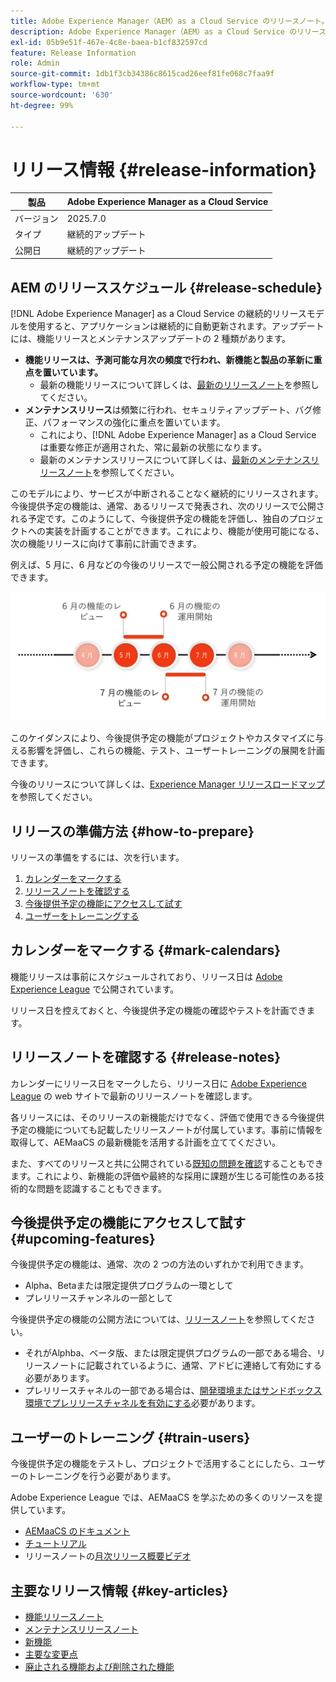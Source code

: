 ```yaml
---
title: Adobe Experience Manager（AEM）as a Cloud Service のリリースノート。
description: Adobe Experience Manager（AEM）as a Cloud Service のリリースノート。
exl-id: 05b9e51f-467e-4c8e-baea-b1cf832597cd
feature: Release Information
role: Admin
source-git-commit: 1db1f3cb34386c8615cad26eef81fe068c7faa9f
workflow-type: tm+mt
source-wordcount: '630'
ht-degree: 99%

---
```



# リリース情報 {#release-information}

| 製品 | Adobe Experience Manager as a Cloud Service |
|---|---|
| バージョン | 2025.7.0 |
| タイプ | 継続的アップデート |
| 公開日 | 継続的アップデート |

## AEM のリリーススケジュール {#release-schedule}

[!DNL Adobe Experience Manager] as a Cloud Service の継続的リリースモデルを使用すると、アプリケーションは継続的に自動更新されます。アップデートには、機能リリースとメンテナンスアップデートの 2 種類があります。

* **機能リリースは、予測可能な月次の頻度で行われ、新機能と製品の革新に重点を置いています。**
   * 最新の機能リリースについて詳しくは、[最新のリリースノート](/help/release-notes/release-notes-cloud/release-notes-current.md)を参照してください。
* **メンテナンスリリース**&#x200B;は頻繁に行われ、セキュリティアップデート、バグ修正、パフォーマンスの強化に重点を置いています。
   * これにより、[!DNL Adobe Experience Manager] as a Cloud Service は重要な修正が適用された、常に最新の状態になります。
   * 最新のメンテナンスリリースについて詳しくは、[最新のメンテナンスリリースノート](/help/release-notes/maintenance/latest.md)を参照してください。

このモデルにより、サービスが中断されることなく継続的にリリースされます。今後提供予定の機能は、通常、あるリリースで発表され、次のリリースで公開される予定です。このようにして、今後提供予定の機能を評価し、独自のプロジェクトへの実装を計画することができます。これにより、機能が使用可能になる、次の機能リリースに向けて事前に計画できます。

例えば、5 月に、6 月などの今後のリリースで一般公開される予定の機能を評価できます。

![今後提供予定の機能ケイデンスの図](assets/prerelease-cadence.png)

このケイダンスにより、今後提供予定の機能がプロジェクトやカスタマイズに与える影響を評価し、これらの機能、テスト、ユーザートレーニングの展開を計画できます。

今後のリリースについて詳しくは、[Experience Manager リリースロードマップ](https://experienceleague.adobe.com/docs/experience-manager-release-information/aem-release-updates/update-releases-roadmap.html?lang=ja#aem-as-cloud-service)を参照してください。

## リリースの準備方法 {#how-to-prepare}

リリースの準備をするには、次を行います。

1. [カレンダーをマークする](#mark-calendars)
1. [リリースノートを確認する](#release-notes)
1. [今後提供予定の機能にアクセスして試す](#upcoming-features)
1. [ユーザーをトレーニングする](#train-users)

## カレンダーをマークする {#mark-calendars}

機能リリースは事前にスケジュールされており、リリース日は [Adobe Experience League](https://experienceleague.adobe.com/docs/experience-manager-release-information/aem-release-updates/update-releases-roadmap.html?lang=ja#aem-as-cloud-service) で公開されています。

リリース日を控えておくと、今後提供予定の機能の確認やテストを計画できます。

## リリースノートを確認する {#release-notes}

カレンダーにリリース日をマークしたら、リリース日に [Adobe Experience League](/help/release-notes/release-notes-cloud/release-notes-current.md) の web サイトで最新のリリースノートを確認します。

各リリースには、そのリリースの新機能だけでなく、評価で使用できる今後提供予定の機能についても記載したリリースノートが付属しています。事前に情報を取得して、AEMaaCS の最新機能を活用する計画を立ててください。

また、すべてのリリースと共に公開されている[既知の問題を確認](/help/release-notes/maintenance/latest.md)することもできます。これにより、新機能の評価や最終的な採用に課題が生じる可能性のある技術的な問題を認識することもできます。

## 今後提供予定の機能にアクセスして試す {#upcoming-features}

今後提供予定の機能は、通常、次の 2 つの方法のいずれかで利用できます。

* Alpha、Betaまたは限定提供プログラムの一環として
* プレリリースチャンネルの一部として

今後提供予定の機能の公開方法については、[リリースノート](#release-notes)を参照してください。

* それがAlphba、ベータ版、または限定提供プログラムの一部である場合、リリースノートに記載されているように、通常、アドビに連絡して有効にする必要があります。
* プレリリースチャネルの一部である場合は、[開発環境またはサンドボックス環境でプレリリースチャネルを有効にする](/help/release-notes/prerelease.md)必要があります。

## ユーザーのトレーニング {#train-users}

今後提供予定の機能をテストし、プロジェクトで活用することにしたら、ユーザーのトレーニングを行う必要があります。

Adobe Experience League では、AEMaaCS を学ぶための多くのリソースを提供しています。

* [AEMaaCS のドキュメント](https://experienceleague.adobe.com/docs/experience-manager-cloud-service.html?lang=ja)
* [チュートリアル](https://experienceleague.adobe.com/docs/experience-manager-learn/aem-tutorials/overview.html?lang=ja)
* リリースノートの[月次リリース概要ビデオ](/help/release-notes/release-notes-cloud/release-notes-current.md#release-video)

## 主要なリリース情報 {#key-articles}

* [機能リリースノート](/help/release-notes/release-notes-cloud/release-notes-current.md)
* [メンテナンスリリースノート](/help/release-notes/maintenance/latest.md)
* [新機能](what-is-new.md)
* [主要な変更点](aem-cloud-changes.md)
* [廃止される機能および削除された機能](deprecated-removed-features.md)
